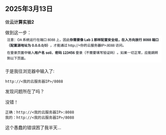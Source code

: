 ## 2025年3月13日

做**云计算实验2**

做到这一步：
![picture](resources/images/001.png)

于是我往浏览器中输入了:
```
http://<我的云服务器IP>/8088
```
发现问题所在了吗？

没错！
```
正确：http://<我的云服务器IP>:8088
我的：http://<我的云服务器IP>/8088
```

这个愚蠢的错误困了我半天...
